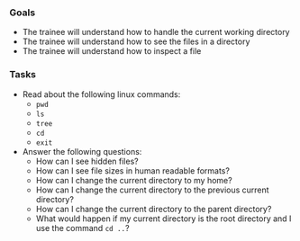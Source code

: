 ### Goals
- The trainee will understand how to handle the current working directory
- The trainee will understand how to see the files in a directory
- The trainee will understand how to inspect a file

### Tasks
- Read about the following linux commands:
  - `pwd`
  - `ls`
  - `tree`
  - `cd`
  - `exit`
- Answer the following questions:
  - How can I see hidden files?
  - How can I see file sizes in human readable formats?
  - How can I change the current directory to my home?
  - How can I change the current directory to the previous current directory?
  - How can I change the current directory to the parent directory?
  - What would happen if my current directory is the root directory and I use the command `cd ..`?
